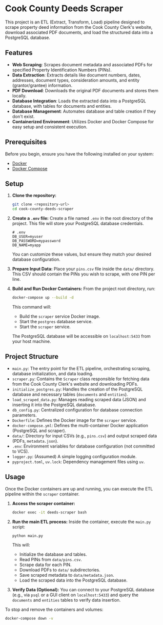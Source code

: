 # Cook County Deeds Scraper

This project is an ETL (Extract, Transform, Load) pipeline designed to scrape property deed information from the Cook County Clerk's website, download associated PDF documents, and load the structured data into a PostgreSQL database.

## Features

*   **Web Scraping**: Scrapes document metadata and associated PDFs for specified Property Identification Numbers (PINs).
*   **Data Extraction**: Extracts details like document numbers, dates, addresses, document types, consideration amounts, and entity (grantor/grantee) information.
*   **PDF Download**: Downloads the original PDF documents and stores them locally.
*   **Database Integration**: Loads the extracted data into a PostgreSQL database, with tables for documents and entities.
*   **Database Management**: Automates database and table creation if they don't exist.
*   **Containerized Environment**: Utilizes Docker and Docker Compose for easy setup and consistent execution.

## Prerequisites

Before you begin, ensure you have the following installed on your system:

*   [Docker](https://docs.docker.com/get-docker/)
*   [Docker Compose](https://docs.docker.com/compose/install/)

## Setup

1.  **Clone the repository:**

    ```bash
    git clone <repository-url>
    cd cook-county-deeds-scraper
    ```

2.  **Create a `.env` file:**
    Create a file named `.env` in the root directory of the project. This file will store your PostgreSQL database credentials.

    ```dotenv
    # .env
    DB_USER=myuser
    DB_PASSWORD=mypassword
    DB_NAME=myapp
    ```
    You can customize these values, but ensure they match your desired database configuration.

3.  **Prepare Input Data:**
    Place your `pins.csv` file inside the `data/` directory. This CSV should contain the PINs you wish to scrape, with one PIN per line.

4.  **Build and Run Docker Containers:**
    From the project root directory, run:

    ```bash
    docker-compose up --build -d
    ```
    This command will:
    *   Build the `scraper` service Docker image.
    *   Start the `postgres` database service.
    *   Start the `scraper` service.

    The PostgreSQL database will be accessible on `localhost:5433` from your host machine.

## Project Structure

*   `main.py`: The entry point for the ETL pipeline, orchestrating scraping, database initialization, and data loading.
*   `scraper.py`: Contains the `Scraper` class responsible for fetching data from the Cook County Clerk's website and downloading PDFs.
*   `initialize_postgres.py`: Handles the creation of the PostgreSQL database and necessary tables (`documents` and `entities`).
*   `load_scraped_data.py`: Manages reading scraped data (JSON) and inserting it into the PostgreSQL database.
*   `db_config.py`: Centralized configuration for database connection parameters.
*   `Dockerfile`: Defines the Docker image for the `scraper` service.
*   `docker-compose.yml`: Defines the multi-container Docker application (PostgreSQL and scraper).
*   `data/`: Directory for input CSVs (e.g., `pins.csv`) and output scraped data (PDFs, `metadata.json`).
*   `.env`: Environment variables for database configuration (not committed to VCS).
*   `logger.py`: (Assumed) A simple logging configuration module.
*   `pyproject.toml`, `uv.lock`: Dependency management files using `uv`.

## Usage

Once the Docker containers are up and running, you can execute the ETL pipeline within the `scraper` container.

1.  **Access the scraper container:**

    ```bash
    docker exec -it deeds-scraper bash
    ```

2.  **Run the main ETL process:**
    Inside the container, execute the `main.py` script:

    ```bash
    python main.py
    ```
    This will:
    *   Initialize the database and tables.
    *   Read PINs from `data/pins.csv`.
    *   Scrape data for each PIN.
    *   Download PDFs to `data/` subdirectories.
    *   Save scraped metadata to `data/metadata.json`.
    *   Load the scraped data into the PostgreSQL database.

3.  **Verify Data (Optional):**
    You can connect to your PostgreSQL database (e.g., via `psql` or a GUI client on `localhost:5433`) and query the `documents` and `entities` tables to verify data insertion.

To stop and remove the containers and volumes:
```bash
docker-compose down -v

